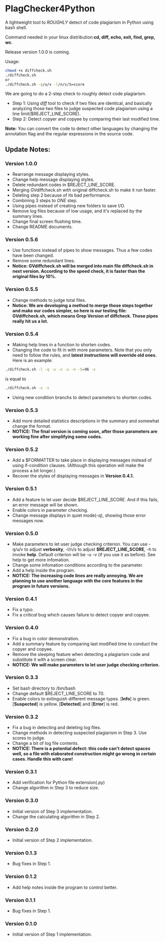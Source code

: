 # PlagChecker4Python
A lightweight tool to *ROUGHLY* detect of code plagiarism in Python using bash shell. 

Command needed in your linux distribution:**cd, diff, echo, exit, find, grep, wc**.

Release version 1.0.0 is coming.

Usage:
```bash
chmod +x diffcheck.sh
./diffcheck.sh 
or 
./diffcheck.sh -q/u/v -l/n/s/S=score
```

We are going to do a 2-step check to roughly detect code plagiarism.

* Step 1: Using *diff* tool to check if two files are identical, and basically analyzing those two files to judge suspected code plagiarism using a line limit($REJECT_LINE_SCORE).
* Step 2: Detect copyer and copyee by comparing their last modified time.

**Note:** You can convert the code to detect other languages by changing the annotation flag and the regular expressions in the source code.

## Update Notes:

### Version 1.0.0
* Rearrange message displaying styles.
* Change help message displaying styles.
* Delete redundant codes in $REJECT_LINE_SCORE.
* Merging GVdiffcheck.sh with original diffcheck.sh to make it run faster.
* Deleting step 2 because of its bad performance.
* Combining 3 steps to *ONE* step.
* Using pipes instead of creating new folders to save I/O.
* Remove log files because of low usage, and it's replaced by the summary lines.
* Change final screen flushing time.
* Change README documents.

### Version 0.5.6
* Use functions instead of pipes to show messages. Thus a few codes have been changed.
* Remove some redundant lines.
* **Notice: GVdiffcheck.sh will be merged into main file diffcheck.sh in next version. According to the speed check, it is faster than the original files by 10%.**

### Version 0.5.5
* Change methods to judge total files.
* **Notice: We are developing a method to merge those steps together and make our codes simpler, so here is our testing file: GVdiffcheck.sh, which means Grep Version of diffcheck. Those pipes really hit us a lot.**

### Version 0.5.4
* Making help lines in a function to shorten codes.
* Changing the code to fit in with more parameters. Note that you only need to follow the rules, and **latest instructions will override old ones.** Here is an example:
```bash
./diffcheck.sh -l -q -u -v -u -n -S=96 -s 
```
is equal to 
```bash
./diffcheck.sh -u -s
```
* Using new condition branchs to detect parameters to shorten codes.

### Version 0.5.3
* Add more detailed statistics descriptions in the summary and somewhat change the format.
* **NOTICE: The final version is coming soon, after those parameters are working fine after simplifying some codes.**

### Version 0.5.2
* Add a $FORMATTER to take place in displaying messages instead of using if-condition clauses. (Although this operation will make the process a bit longer.)
* Recover the styles of displaying messages in **Version 0.4.1.**

### Version 0.5.1
* Add a feature to let user decide $REJECT_LINE_SCORE. And if this fails, an error message will be shown.
* Enable colors in parameter checking.
* Change message displays in quiet mode(-q), showing those error messages now.

### Version 0.5.0
* Make parameters to let user judge checking criterion. You can use -q/u/v to adjust **verbosity**, -l/n/s to adjust **$REJECT_LINE_SCORE**, -h to invoke **help**. Default criterion will be -u -v (if you use it as before). See help to get more infomation.
* Change some infomation conditions according to the parameter.
* Add a help inside the program.
* **NOTICE: The increasing code lines are really annoying. We are planning to use another language with the core features in the program in future versions.**

### Version 0.4.1
* Fix a typo.
* Fix a *critical* bug which causes failure to detect copyer and copyee.

### Version 0.4.0
* Fix a bug in color demonstration.
* Add a summary feature by comparing last modified time to conduct the copyer and copyee.
* Remove the sleeping feature when detecting a plagiarism code and substitute it with a screen clear.
* **NOTICE: We will make parameters to let user judge checking criterion.**

### Version 0.3.3
* Set bash directory to /bin/bash
* Change default $REJECT_LINE_SCORE to 70.
* Enable colors to extinguish different message types. [**Info**] is green. [**Suspected**] is yellow. [**Detected**] and [**Error**] is red.

### Version 0.3.2
* Fix a bug in detecting and deleting log files.
* Change methods in detecting suspected plagiarism in Step 3. Use scores to judge.
* Change a bit of log file contents.
* **NOTICE: There is a potential defect: this code can't detect spaces well, so a file with elaborated construction might go wrong in certain cases. Handle this with care!**

### Version 0.3.1
* Add verification for Python file extension(.py)
* Change algorithm in Step 3 to reduce size.

### Version 0.3.0
* Initial version of Step 3 implementation.
* Change the calculating algorithm in Step 2.

### Version 0.2.0
* Initial version of Step 2 implementation.

### Version 0.1.3
* Bug fixes in Step 1.

### Version 0.1.2
* Add help notes inside the program to control better.

### Version 0.1.1
* Bug fixes in Step 1.

### Version 0.1.0
* Initial version of Step 1 implementation.

